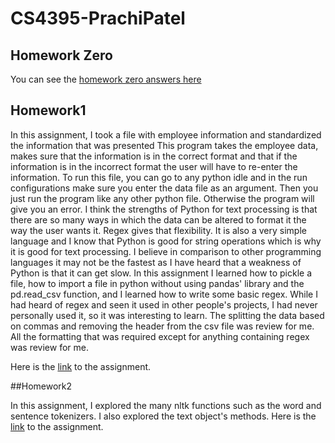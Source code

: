 # CS4395-PrachiPatel

## Homework Zero
You can see the [homework zero answers here](HomeWork0_pbp180000.pdf)

## Homework1

In this assignment, I took a file with employee information and standardized the information that was presented
This program takes the employee data, makes sure that the information is in the correct format and that 
if the information is in the incorrect format the user will have to re-enter the information. To run this file, you 
can go to any python idle and in the run configurations make sure you enter the data file as an argument. Then you just run
the program like any other python file. Otherwise the program will give you an error. 
I think the strengths of Python for text processing is that there are so many ways in which the data can be altered to format it 
the way the user wants it. Regex gives that flexibility. It is also a very simple language and I know that Python is good for string operations which is why it is good for text processing. 
I believe in comparison to other programming languages it may not be the fastest as I have heard that a weakness of Python 
is that it can get slow. In this assignment I learned how to pickle a file, how to import a file in python without using pandas'
library and the pd.read_csv function, and I learned how to write some basic regex. While I had heard of regex and seen
it used in other people's projects, I had never personally used it, so it was interesting to learn. The splitting the data based 
on commas and removing the header from the csv file was review for me. All the formatting that was required except for
anything containing regex was review for me.

Here is the [link](Homework1_pbp180000.py) to the assignment.

##Homework2

In this assignment, I explored the many nltk functions such as the word and sentence tokenizers. I also explored the 
text object's methods. Here is the [link](Homework2_pbp180000.pdf) to the assignment.